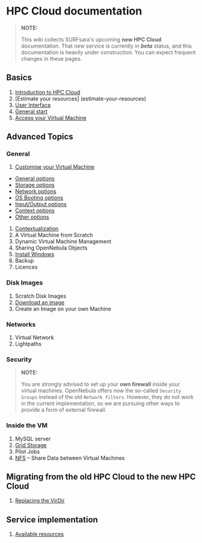 # HPC Cloud documentation

> **NOTE:**
>
> This _wiki_ collects SURFsara's upcoming **new HPC Cloud** documentation. That new service is currently in **_beta_** status, and this documentation is heavily under construction. You can expect frequent changes in these pages.

## Basics
1. [Introduction to HPC Cloud](introduction-to-hpc-cloud)  
1. [Estimate your resources] (estimate-your-resources)  
1. [User Interface](user-interface)  
1. [General start](general-start)  
1. [Access your Virtual Machine](access-your-VM)

## Advanced Topics

### General

1. [Customise your Virtual Machine](customize-your-vm)
 * [General options](customize-vm-general)
 * [Storage options](customize-vm-storage)
 * [Network options](customize-vm-network)
 * [OS Booting options](customize-vm-boot)
 * [Input/Output options](customize-vm-io)
 * [Context options](customize-vm-context)
 * [Other options](customize-vm-other)
1. [Contextualization](contextualization)
1. A Virtual Machine from Scratch
1. Dynamic Virtual Machine Management  
1. Sharing OpenNebula Objects  
1. [Install Windows](windows)  
1. Backup  
1. Licences  

### Disk Images
1. Scratch Disk Images  
1. [Download an image](image_download)  
1. Create an Image on your own Machine  

### Networks
1. Virtual Network  
1. Lightpaths 

### Security
> **NOTE:**
>
> You are strongly advised to set up your **own firewall** inside your virtual machines. OpenNebula offers now the so-called `Security Groups` instead of the old `Network filters`. However, they do not work in the current implementation, so we are pursuing other ways to provide a form of external firewall. 


### Inside the VM
1. MySQL server  
1. [Grid Storage](grid-storage)    
1. Pilot Jobs  
1. [NFS](NFS) &ndash; Share Data between Virtual Machines


## Migrating from the old HPC Cloud to the new HPC Cloud

1. [Replacing the VirDir](replacing-virdir)


## Service implementation
1. [Available resources](resources-available)
